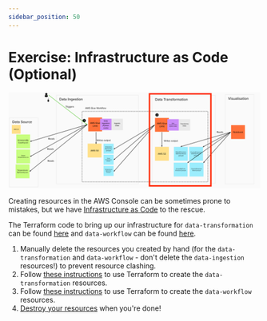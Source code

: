 ```yaml
---
sidebar_position: 50
---
```

# Exercise: Infrastructure as Code  (Optional)

<div style={{textAlign: 'center'}}>

![project-structure-transformation-navi.png](./assets/project-structure-transformation-navi.png)

</div>

Creating resources in the AWS Console can be sometimes prone to mistakes, but we have [Infrastructure as Code](https://infrastructure-as-code.com/book/) to the rescue.

The Terraform code to bring up our infrastructure for `data-transformation` can be found [here](https://github.com/data-derp/exercise-co2-vs-temperature-infrastructure/tree/master/iac/data-transformation) and `data-workflow` can be found [here](https://github.com/data-derp/exercise-co2-vs-temperature-infrastructure/tree/master/iac/data-workflow).

1. Manually delete the resources you created by hand (for the `data-transformation` and `data-workflow` - don't delete the `data-ingestion` resources!) to prevent resource clashing.
2. Follow [these instructions](https://github.com/data-derp/exercise-co2-vs-temperature-infrastructure/blob/master/infrastucture-as-code.md#data-transformation-iac) to use Terraform to create the `data-transformation` resources. 
3. Follow [these instructions](https://github.com/data-derp/exercise-co2-vs-temperature-infrastructure/blob/master/infrastucture-as-code.md#data-transformation-iac) to use Terraform to create the `data-workflow` resources.
4. [Destroy your resources](https://github.com/data-derp/exercise-co2-vs-temperature-infrastructure/blob/master/infrastucture-as-code.md#destroy-everything) when you're done!